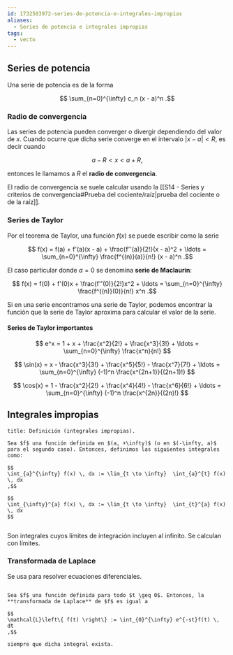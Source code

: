 ```yaml
---
id: 1732503972-series-de-potencia-e-integrales-impropias
aliases:
  - Series de potencia e integrales impropias
tags:
  - vecto
---
```


## Series de potencia

Una serie de potencia es de la forma

$$
\sum_{n=0}^{\infty} c_n (x - a)^n
.$$

### Radio de convergencia

Las series de potencia pueden converger o divergir dependiendo del valor de $x$. Cuando ocurre que dicha serie converge en el intervalo $|x - a| < R$, es decir cuando

$$
a - R < x < a + R
,$$

entonces le llamamos a $R$ el **radio de convergencia**.

El radio de convergencia se suele calcular usando la [[S14 - Series y criterios de convergencia#Prueba del cociente/raíz|prueba del cociente o de la raíz]].

### Series de Taylor

Por el teorema de Taylor, una función $f(x)$ se puede escribir como la serie

$$
f(x) = f(a) + f'(a)(x - a) + \frac{f''(a)}{2!}(x - a)^2 + \ldots = \sum_{n=0}^{\infty} \frac{f^{(n)}(a)}{n!} (x - a)^n
.$$

El caso particular donde $a = 0$ se denomina **serie de Maclaurin**:

$$
f(x) = f(0) + f'(0)x + \frac{f''(0)}{2!}x^2 + \ldots = \sum_{n=0}^{\infty} \frac{f^{(n)}(0)}{n!} x^n
.$$

Si en una serie encontramos una serie de Taylor, podemos encontrar la función que la serie de Taylor aproxima para calcular el valor de la serie.

#### Series de Taylor importantes

$$
e^x = 1 + x + \frac{x^2}{2!} + \frac{x^3}{3!} + \ldots = \sum_{n=0}^{\infty} \frac{x^n}{n!}
$$

$$
\sin(x) = x - \frac{x^3}{3!} + \frac{x^5}{5!} - \frac{x^7}{7!} + \ldots = \sum_{n=0}^{\infty} (-1)^n \frac{x^{2n+1}}{(2n+1)!}
$$

$$
\cos(x) = 1 - \frac{x^2}{2!} + \frac{x^4}{4!} - \frac{x^6}{6!} + \ldots = \sum_{n=0}^{\infty} (-1)^n \frac{x^{2n}}{(2n)!}
$$

## Integrales impropias

```ad-definition
title: Definición (integrales impropias).

Sea $f$ una función definida en $(a, +\infty)$ (o en $(-\infty, a)$ para el segundo caso). Entonces, definimos las siguientes integrales como:

$$
\int_{a}^{\infty} f(x) \, dx := \lim_{t \to \infty}  \int_{a}^{t} f(x) \, dx
,$$

$$
\int_{\infty}^{a} f(x) \, dx := \lim_{t \to \infty}  \int_{t}^{a} f(x) \, dx
$$


```

Son integrales cuyos límites de integración incluyen al infinito. Se calculan con límites.

### Transformada de Laplace

Se usa para resolver ecuaciones diferenciales.

```ad-definition

Sea $f$ una función definida para todo $t \geq 0$. Entonces, la **transformada de Laplace** de $f$ es igual a

$$
\mathcal{L}\left\{ f(t) \right\} := \int_{0}^{\infty} e^{-st}f(t) \, dt
,$$

siempre que dicha integral exista.

```
